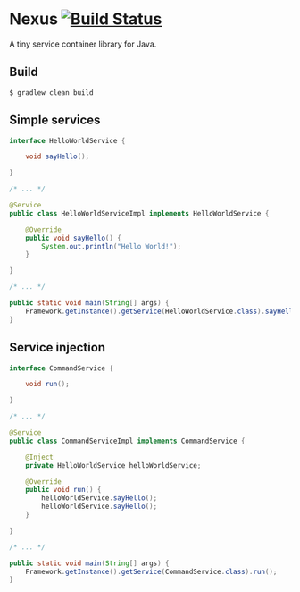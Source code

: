 # Nexus [![Build Status](https://travis-ci.org/inkycode/nexus.svg?branch=master)](https://travis-ci.org/inkycode/nexus)
A tiny service container library for Java.

## Build
```
$ gradlew clean build
```

## Simple services
```java
interface HelloWorldService {

    void sayHello();

}

/* ... */

@Service
public class HelloWorldServiceImpl implements HelloWorldService {

    @Override
    public void sayHello() {
        System.out.println("Hello World!");
    }

}

/* ... */

public static void main(String[] args) {
    Framework.getInstance().getService(HelloWorldService.class).sayHello();
}

```

## Service injection
```java
interface CommandService {

    void run();

}

/* ... */

@Service
public class CommandServiceImpl implements CommandService {

    @Inject
    private HelloWorldService helloWorldService;

    @Override
    public void run() {
        helloWorldService.sayHello();
        helloWorldService.sayHello();
    }

}

/* ... */

public static void main(String[] args) {
    Framework.getInstance().getService(CommandService.class).run();
}


```
